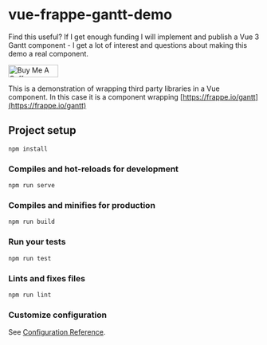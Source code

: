 # vue-frappe-gantt-demo

Find this useful? If I get enough funding I will implement and publish a Vue 3 Gantt component - I get a lot of interest and questions about making this demo a real component.

<a href="https://www.buymeacoffee.com/lloyd" target="_blank"><img src="https://cdn.buymeacoffee.com/buttons/v2/default-yellow.png" alt="Buy Me A Coffee" style="height: 25px !important; width: 100px !important;" ></a>

This is a demonstration of wrapping third party libraries in a Vue component. In this case it is a component wrapping [https://frappe.io/gantt](https://frappe.io/gantt)

## Project setup
```
npm install
```

### Compiles and hot-reloads for development
```
npm run serve
```

### Compiles and minifies for production
```
npm run build
```

### Run your tests
```
npm run test
```

### Lints and fixes files
```
npm run lint
```

### Customize configuration
See [Configuration Reference](https://cli.vuejs.org/config/).
